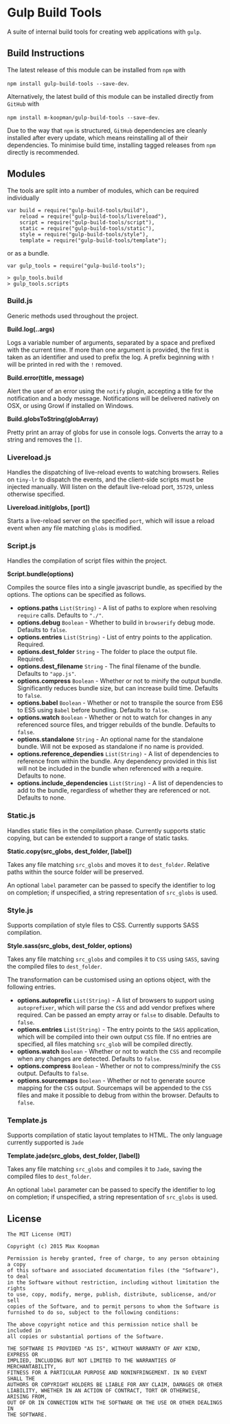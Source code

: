 # Gulp Build Tools

A suite of internal build tools for creating web applications with `gulp`.

## Build Instructions

The latest release of this module can be installed from `npm` with

`npm install gulp-build-tools --save-dev`.

Alternatively, the latest build of this module can be installed directly from `GitHub` with

`npm install m-koopman/gulp-build-tools --save-dev`.

Due to the way that `npm` is structured, `GitHub` dependencies are cleanly installed after every update, which means reinstalling all of their dependencies. To minimise build time, installing tagged releases from `npm` directly is recommended.

## Modules

The tools are split into a number of modules, which can be required individually

```
var build = require("gulp-build-tools/build"),
    reload = require("gulp-build-tools/livereload"),
    script = require("gulp-build-tools/script"),
    static = require("gulp-build-tools/static"),
    style = require("gulp-build-tools/style"),
    template = require("gulp-build-tools/template");
```

 or as a bundle.

```
var gulp_tools = require("gulp-build-tools");

> gulp_tools.build
> gulp_tools.scripts
```

### Build.js

Generic methods used throughout the project.

**Build.log(..args)**

Logs a variable number of arguments, separated by a space and prefixed with the current time. If more than one argument is provided, the first is taken as an identifier and used to prefix the log. A prefix beginning with `!` will be printed in red with the `!` removed.

**Build.error(title, message)**

Alert the user of an error using the `notify` plugin, accepting a title for the notification and a body message. Notifications will be delivered natively on OSX, or using Growl if installed on Windows.

**Build.globsToString(globArray)**

Pretty print an array of globs for use in console logs. Converts the array to a string and removes the `[]`.

### Livereload.js

Handles the dispatching of live-reload events to watching browsers. Relies on `tiny-lr` to dispatch the events, and the client-side scripts must be injected manually. Will listen on the default live-reload port, `35729`, unless otherwise specified.

**Livereload.init(globs, [port])**

Starts a live-reload server on the specified `port`, which will issue a reload event when any file matching `globs` is modified.

### Script.js

Handles the compilation of script files within the project.

**Script.bundle(options)**

Compiles the source files into a single javascript bundle, as specified by the options. The options can be specified as follows.

- **options.paths** `List(String)` - A list of paths to explore when resolving `require` calls. Defaults to `"./"`.
- **options.debug** `Boolean` - Whether to build in `browserify` debug mode. Defaults to `false`.
- **options.entries** `List(String)` - List of entry points to the application. Required.
- **options.dest_folder** `String` - The folder to place the output file. Required.
- **options.dest_filename** `String` - The final filename of the bundle. Defaults to `"app.js"`.
- **options.compress** `Boolean` - Whether or not to minify the output bundle. Significantly reduces bundle size, but can increase build time. Defaults to `false`.
- **options.babel** `Boolean` - Whether or not to transpile the source from ES6 to ES5 using `Babel` before bundling. Defaults to `false`.
- **options.watch** `Boolean` - Whether or not to watch for changes in any referenced source files, and trigger rebuilds of the bundle. Defaults to `false`.
- **options.standalone** `String` - An optional name for the standalone bundle. Will not be exposed as standalone if no name is provided.
- **options.reference_dependies** `List(String)` - A list of dependencies to reference from within the bundle. Any dependency provided in this list will not be included in the bundle when referenced with a require. Defaults to none.
- **options.include_dependencies** `List(String)` - A list of dependencies to add to the bundle, regardless of whether they are referenced or not. Defaults to none.

### Static.js

Handles static files in the compilation phase. Currently supports static copying, but can be extended to support a range of static tasks.

**Static.copy(src_globs, dest_folder, [label])**

Takes any file matching `src_globs` and moves it to `dest_folder`. Relative paths within the source folder will be preserved.

An optional `label` parameter can be passed to specify the identifier to log on completion; if unspecified, a string representation of `src_globs` is used.

### Style.js

Supports compilation of style files to CSS. Currently supports SASS compilation.

**Style.sass(src_globs, dest_folder, options)**

Takes any file matching `src_globs` and compiles it to `CSS` using `SASS`, saving the compiled files to `dest_folder`.

The transformation can be customised using an options object, with the following entries.

- **options.autoprefix** `List(String)` - A list of browsers to support using `autoprefixer`, which will parse the `CSS` and add vendor prefixes where required. Can be passed an empty array or `false` to disable. Defaults to `false`.
- **options.entries** `List(String)` - The entry points to the `SASS` application, which will be compiled into their own output `CSS` file. If no entries are specified, all files matching `src_glob` will be compiled directly.
- **options.watch** `Boolean` - Whether or not to watch the `CSS` and recompile when any changes are detected. Defaults to `false`.
- **options.compress** `Boolean` - Whether or not to compress/minify the `CSS` output. Defaults to `false`.
- **options.sourcemaps** `Boolean` - Whether or not to generate source mapping for the `CSS` output. Sourcemaps will be appended to the `CSS` files and make it possible to debug from within the browser. Defaults to `false`.

### Template.js

Supports compilation of static layout templates to HTML. The only language currently supported is `Jade`

**Template.jade(src_globs, dest_folder, [label])**

Takes any file matching `src_globs` and compiles it to `Jade`, saving the compiled files to `dest_folder`.

An optional `label` parameter can be passed to specify the identifier to log on completion; if unspecified, a string representation of `src_globs` is used.

## License
```
The MIT License (MIT)

Copyright (c) 2015 Max Koopman

Permission is hereby granted, free of charge, to any person obtaining a copy
of this software and associated documentation files (the "Software"), to deal
in the Software without restriction, including without limitation the rights
to use, copy, modify, merge, publish, distribute, sublicense, and/or sell
copies of the Software, and to permit persons to whom the Software is
furnished to do so, subject to the following conditions:

The above copyright notice and this permission notice shall be included in
all copies or substantial portions of the Software.

THE SOFTWARE IS PROVIDED "AS IS", WITHOUT WARRANTY OF ANY KIND, EXPRESS OR
IMPLIED, INCLUDING BUT NOT LIMITED TO THE WARRANTIES OF MERCHANTABILITY,
FITNESS FOR A PARTICULAR PURPOSE AND NONINFRINGEMENT. IN NO EVENT SHALL THE
AUTHORS OR COPYRIGHT HOLDERS BE LIABLE FOR ANY CLAIM, DAMAGES OR OTHER
LIABILITY, WHETHER IN AN ACTION OF CONTRACT, TORT OR OTHERWISE, ARISING FROM,
OUT OF OR IN CONNECTION WITH THE SOFTWARE OR THE USE OR OTHER DEALINGS IN
THE SOFTWARE.
```
